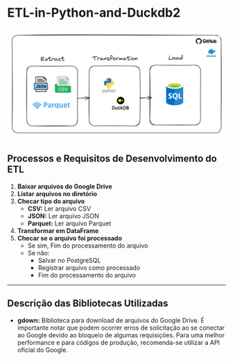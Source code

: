 # ETL-in-Python-and-Duckdb2

![Ilustração e anotações sobre ETL do projeto](./etl_project.png)

## Processos e Requisitos de Desenvolvimento do ETL

1. **Baixar arquivos do Google Drive**
2. **Listar arquivos no diretório**
3. **Checar tipo do arquivo**
    - **CSV:** Ler arquivo CSV
    - **JSON:** Ler arquivo JSON
    - **Parquet:** Ler arquivo Parquet
4. **Transformar em DataFrame**
5. **Checar se o arquivo foi processado**
    - Se sim, Fim do processamento do arquivo
    - Se não:
        - Salvar no PostgreSQL
        - Registrar arquivo como processado
        - Fim do processamento do arquivo

---

## Descrição das Bibliotecas Utilizadas

- **gdown:** Biblioteca para download de arquivos do Google Drive. É importante notar que podem ocorrer erros de solicitação ao se conectar ao Google devido ao bloqueio de algumas requisições. Para uma melhor performance e para códigos de produção, recomenda-se utilizar a API oficial do Google.


